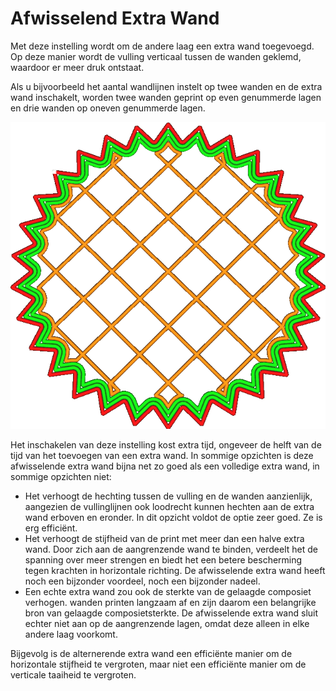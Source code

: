 Afwisselend Extra Wand
====
Met deze instelling wordt om de andere laag een extra wand toegevoegd. Op deze manier wordt de vulling verticaal tussen de wanden geklemd, waardoor er meer druk ontstaat.

Als u bijvoorbeeld het aantal wandlijnen instelt op twee wanden en de extra wand inschakelt, worden twee wanden geprint op even genummerde lagen en drie wanden op oneven genummerde lagen.

<!--screenshot {
"image_path": "alternate_extra_perimeter.gif",
"modellen": [
    {
        "script": "gear.scad",
        "transformatie": ["schaal(0.7)"]
    }
],
"camera_positie": [0, 30, 123],
"instellingen": {
    "zig_zaggify_infill": waar,
    "alternate_extra_perimeter": true
},
"laag": [15, 16, 17, 18],
"minimum_laag": [15, 16, 17, 18],
"kleuren": 32
}-->
![Deze afbeelding toont de wanden die worden beïnvloed door het wijzigen van deze instelling.](../../../articles/images/alternate_extra_perimeter.gif)

Het inschakelen van deze instelling kost extra tijd, ongeveer de helft van de tijd van het toevoegen van een extra wand. In sommige opzichten is deze afwisselende extra wand bijna net zo goed als een volledige extra wand, in sommige opzichten niet:
* Het verhoogt de hechting tussen de vulling en de wanden aanzienlijk, aangezien de vullinglijnen ook loodrecht kunnen hechten aan de extra wand erboven en eronder. In dit opzicht voldot de optie zeer goed. Ze is erg efficiënt.
* Het verhoogt de stijfheid van de print met meer dan een halve extra wand. Door zich aan de aangrenzende wand te binden, verdeelt het de spanning over meer strengen en biedt het een betere bescherming tegen krachten in horizontale richting. De afwisselende extra wand heeft noch een bijzonder voordeel, noch een bijzonder nadeel.
* Een echte extra wand zou ook de sterkte van de gelaagde composiet verhogen. wanden printen langzaam af en zijn daarom een ​​belangrijke bron van gelaagde composietsterkte. De afwisselende extra wand sluit echter niet aan op de aangrenzende lagen, omdat deze alleen in elke andere laag voorkomt.

Bijgevolg is de alternerende extra wand een efficiënte manier om de horizontale stijfheid te vergroten, maar niet een efficiënte manier om de verticale taaiheid te vergroten.